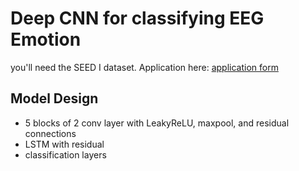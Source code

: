 # Deep CNN for classifying EEG Emotion

you'll need the SEED I dataset. Application here: [ application form](https://bcmi.sjtu.edu.cn/ApplicationForm/apply_form/)

## Model Design
+ 5 blocks of 2 conv layer with LeakyReLU, maxpool, and residual connections
+ LSTM with residual
+ classification layers